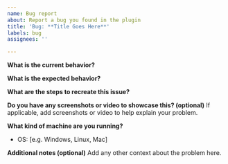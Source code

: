 ```yaml
---
name: Bug report
about: Report a bug you found in the plugin
title: 'Bug: **Title Goes Here**'
labels: bug
assignees: ''

---
```


**What is the current behavior?**

**What is the expected behavior?**

**What are the steps to recreate this issue?**

**Do you have any screenshots or video to showcase this? (optional)**
If applicable, add screenshots or video to help explain your problem.

**What kind of machine are you running?**
- OS: [e.g. Windows, Linux, Mac]

**Additional notes (optional)**
Add any other context about the problem here.
